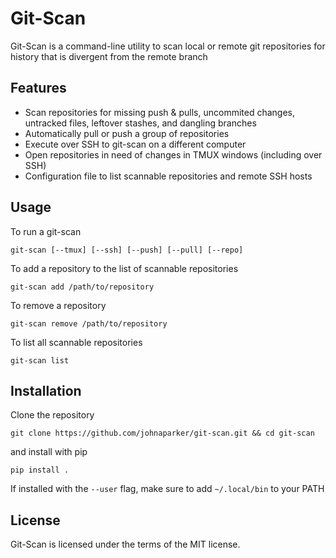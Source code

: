 # Git-Scan
Git-Scan is a command-line utility to scan local or remote git repositories for history that is divergent from the remote branch

## Features
+ Scan repositories for missing push & pulls, uncommited changes, untracked files, leftover stashes, and dangling branches
+ Automatically pull or push a group of repositories
+ Execute over SSH to git-scan on a different computer
+ Open repositories in need of changes in TMUX windows (including over SSH)
+ Configuration file to list scannable repositories and remote SSH hosts

## Usage
To run a git-scan
```
git-scan [--tmux] [--ssh] [--push] [--pull] [--repo]
```
To add a repository to the list of scannable repositories
```
git-scan add /path/to/repository
```
To remove a repository
```
git-scan remove /path/to/repository
```
To list all scannable repositories
```
git-scan list
```

## Installation
Clone the repository
```shell
git clone https://github.com/johnaparker/git-scan.git && cd git-scan
```
and install with pip
```shell
pip install .
```
If installed with the ``--user`` flag, make sure to add ``~/.local/bin`` to your PATH

## License
Git-Scan is licensed under the terms of the MIT license.

